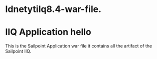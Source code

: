 # IdnetytiIq8.4-war-file.
<!DOCTYPE html>
<html>
<head>
<link rel="stylesheet" href="bluestyle.css">
</head>
<body>
<h1>IIQ Application hello</h1>
<p>This is the Sailpoint Application war file it contains all the artifact of the Sailpoint IIQ.</p>

</body>
</html>
